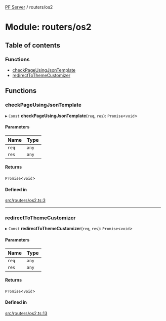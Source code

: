 [PF Server](../README.md) / routers/os2

# Module: routers/os2

## Table of contents

### Functions

- [checkPageUsingJsonTemplate](routers_os2.md#checkpageusingjsontemplate)
- [redirectToThemeCustomizer](routers_os2.md#redirecttothemecustomizer)

## Functions

### checkPageUsingJsonTemplate

▸ `Const` **checkPageUsingJsonTemplate**(`req`, `res`): `Promise`<`void`\>

#### Parameters

| Name | Type |
| :------ | :------ |
| `req` | `any` |
| `res` | `any` |

#### Returns

`Promise`<`void`\>

#### Defined in

[src/routers/os2.ts:3](https://bitbucket.org/bravebits/pfserver/src/83cf3bb/src/routers/os2.ts#lines-3)

___

### redirectToThemeCustomizer

▸ `Const` **redirectToThemeCustomizer**(`req`, `res`): `Promise`<`void`\>

#### Parameters

| Name | Type |
| :------ | :------ |
| `req` | `any` |
| `res` | `any` |

#### Returns

`Promise`<`void`\>

#### Defined in

[src/routers/os2.ts:13](https://bitbucket.org/bravebits/pfserver/src/83cf3bb/src/routers/os2.ts#lines-13)
